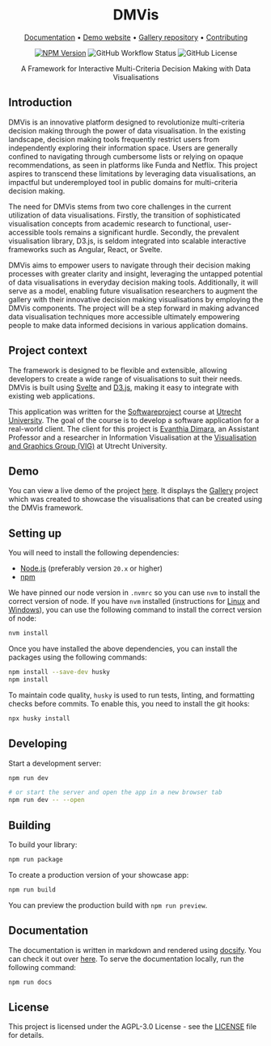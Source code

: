 <div align="center">

<h1>DMVis</h1>

[Documentation](https://dmvis-docs.netlify.app/) • [Demo website](https://dmvis.netlify.app/) • [Gallery repository](https://github.com/DMVis/Gallery) • [Contributing](CONTRIBUTING.md)

[![NPM Version](https://img.shields.io/npm/v/%40dmvis%2Fdmvis)](https://www.npmjs.com/package/@dmvis/dmvis)
![GitHub Workflow Status](https://img.shields.io/github/actions/workflow/status/dmvis/dmvis/tests.yaml)
![GitHub License](https://img.shields.io/github/license/dmvis/dmvis)

A Framework for Interactive Multi-Criteria Decision Making with Data Visualisations

</div>

## Introduction

DMVis is an innovative platform designed to revolutionize multi-criteria decision making through the power of data visualisation. In the existing landscape, decision making tools frequently restrict users from independently exploring their information space. Users are generally confined to navigating through cumbersome lists or relying on opaque recommendations, as seen in platforms like Funda and Netflix. This project aspires to transcend these limitations by leveraging data visualisations, an impactful but underemployed tool in public domains for multi-criteria decision making.

The need for DMVis stems from two core challenges in the current utilization of data visualisations. Firstly, the transition of sophisticated visualisation concepts from academic research to functional, user-accessible tools remains a significant hurdle. Secondly, the prevalent visualisation library, D3.js, is seldom integrated into scalable interactive frameworks such as Angular, React, or Svelte.

DMVis aims to empower users to navigate through their decision making processes with greater clarity and insight, leveraging the untapped potential of data visualisations in everyday decision making tools. Additionally, it will serve as a model, enabling future visualisation researchers to augment the gallery with their innovative decision making visualisations by employing the DMVis components. The project will be a step forward in making advanced data visualisation techniques more accessible ultimately empowering people to make data informed decisions in various application domains.

## Project context

The framework is designed to be flexible and extensible, allowing developers to create a wide range of visualisations to suit their needs. DMVis is built using [Svelte](https://svelte.dev/) and [D3.js](https://d3js.org/), making it easy to integrate with existing web applications.

This application was written for the [Softwareproject](https://softwareprojecten.sites.uu.nl/) course at [Utrecht University](https://www.uu.nl/). The goal of the course is to develop a software application for a real-world client. The client for this project is [Evanthia Dimara](https://www.uu.nl/staff/EDimara/0), an Assistant Professor and a researcher in Information Visualisation at the [Visualisation and Graphics Group (VIG)](https://www.uu.nl/en/research/interaction/visualization-and-graphics/people) at Utrecht University.

## Demo

You can view a live demo of the project [here](https://dmvis.netlify.app/). It displays the [Gallery](https://github.com/DMVis/Gallery) project which was created to showcase the visualisations that can be created using the DMVis framework.

## Setting up

You will need to install the following dependencies:

- [Node.js](https://nodejs.org/en/download/) (preferably version `20.x` or higher)
- [npm](https://www.npmjs.com/get-npm)

We have pinned our node version in `.nvmrc` so you can use `nvm` to install the
correct version of node. If you have `nvm` installed (instructions for
[Linux](https://github.com/nvm-sh/nvm) and
[Windows](https://github.com/coreybutler/nvm-windows)),
you can use the following command to install the correct version of node:

```bash
nvm install
```

Once you have installed the above dependencies, you can install the packages
using the following commands:

```bash
npm install --save-dev husky
npm install
```

To maintain code quality, `husky` is used to run tests, linting, and formatting checks
before commits. To enable this, you need to install the git hooks:

```bash
npx husky install
```

## Developing

Start a development server:

```bash
npm run dev

# or start the server and open the app in a new browser tab
npm run dev -- --open
```

## Building

To build your library:

```bash
npm run package
```

To create a production version of your showcase app:

```bash
npm run build
```

You can preview the production build with `npm run preview`.

## Documentation

The documentation is written in markdown and rendered using [docsify](https://docsify.js.org/). You can check it out over [here](https://dmvis-docs.netlify.app/). To serve the documentation locally, run the following command:

```bash
npm run docs
```

## License

This project is licensed under the AGPL-3.0 License - see the [LICENSE](LICENSE) file for details.
